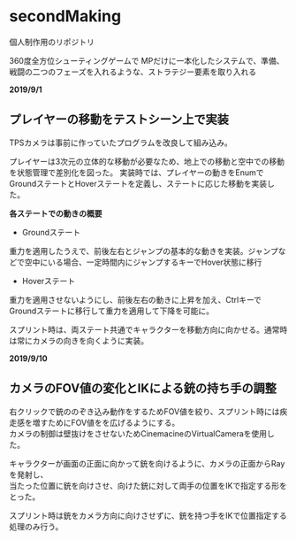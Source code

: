 # secondMaking
個人制作用のリポジトリ

360度全方位シューティングゲームで
MPだけに一本化したシステムで、準備、戦闘の二つのフェーズを入れるような、ストラテジー要素を取り入れる

**2019/9/1**

プレイヤーの移動をテストシーン上で実装
------------------------------------

TPSカメラは事前に作っていたプログラムを改良して組み込み。
    
プレイヤーは3次元の立体的な移動が必要なため、地上での移動と空中での移動を状態管理で差別化を図った。
実装時では、プレイヤーの動きをEnumでGroundステートとHoverステートを定義し、ステートに応じた移動を実装した。
 
**各ステートでの動きの概要**
    
- Groundステート
 
 重力を適用したうえで、前後左右とジャンプの基本的な動きを実装。ジャンプなどで空中にいる場合、一定時間内にジャンプするキーでHover状態に移行

- Hoverステート
    
 重力を適用させないようにし、前後左右の動きに上昇を加え、CtrlキーでGroundステートに移行して重力を適用して下降を可能に。

スプリント時は、両ステート共通でキャラクターを移動方向に向かせる。通常時は常にカメラの向きを向くように実装。

**2019/9/10**

カメラのFOV値の変化とIKによる銃の持ち手の調整
-------------------------------------------

右クリックで銃ののぞき込み動作をするためFOV値を絞り、スプリント時には疾走感を増すためにFOV値をを広げるようにする。  
カメラの制御は壁抜けをさせないためCinemacineのVirtualCameraを使用した。

キャラクターが画面の正面に向かって銃を向けるように、カメラの正面からRayを発射し、  
当たった位置に銃を向けさせ、向けた銃に対して両手の位置をIKで指定する形をとった。

スプリント時は銃をカメラ方向に向けさせずに、銃を持つ手をIKで位置指定する処理のみ行う。
